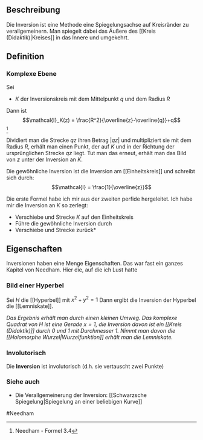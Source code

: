 ## Beschreibung
Die Inversion ist eine Methode eine Spiegelungsachse auf Kreisränder zu verallgemeinern.
Man spiegelt dabei das Äußere des [[Kreis (Didaktik)|Kreises]] in das Innere und umgekehrt.

## Definition
### Komplexe Ebene


Sei 
- $K$ der Inversionskreis mit dem Mittelpunkt $q$ und dem Radius $R$

Dann ist
$$\mathcal{I}_K(z) = \frac{R^2}{\overline{z}-\overline{q}}+q$$[^1]

Dividiert man die Strecke $qz$ ihren Betrag $|qz|$ und multipliziert sie mit dem Radius $R$, erhält man einen Punkt, der auf $K$ und in der Richtung der ursprünglichen Strecke $qz$ liegt.
Tut man das erneut, erhält man das Bild von $z$ unter der Inversion an $K$.

Die gewöhnliche Inversion ist die Inversion am [[Einheitskreis]] und schreibt sich durch:
$$\mathcal{I} = \frac{1}{\overline{z}}$$

Die erste Formel habe ich mir aus der zweiten perfide hergeleitet. Ich habe mir die Inversion an $K$ so zerlegt:
- Verschiebe und Strecke $K$ auf den Einheitskreis
- Führe die gewöhnliche Inversion durch
- Verschiebe und Strecke zurück*

## Eigenschaften
Inversionen haben eine Menge Eigenschaften. Das war fast ein ganzes Kapitel von Needham. Hier die, auf die ich Lust hatte

### Bild einer Hyperbel
Sei $H$ die [[Hyperbel]] mit $x^2 + y^2 = 1$
Dann ergibt die Inversion der Hyperbel die [[Lemniskate]].

*Das Ergebnis erhält man durch einen kleinen Umweg. Das komplexe Quadrat von $H$ ist eine Gerade $x=1$, die Inversion davon ist ein [[Kreis (Didaktik)]] durch 0 und 1 mit Durchmesser 1. Nimmt man davon die [[Holomorphe Wurzel|Wurzelfunktion]] erhält man die Lemniskate.* 

### Involutorisch
Die **Inversion** ist involutorisch (d.h. sie vertauscht zwei Punkte)

### Siehe auch
- Die Verallgemeinerung der Inversion: [[Schwarzsche Spiegelung|Spiegelung an einer beliebigen Kurve]]

#Needham

[^1]: Needham - Formel 3.4 